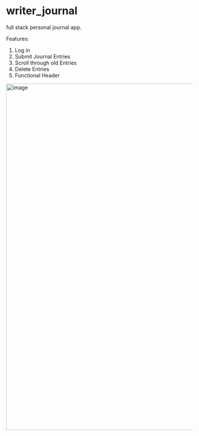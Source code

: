 # writer_journal
full stack personal journal app.

Features:
1. Log in
2. Submit Journal Entries
3. Scroll through old Entries
4. Delete Entries
5. Functional Header

<img width="1888" height="937" alt="image" src="https://github.com/user-attachments/assets/f520f196-aa41-43c1-9755-1e3ffaf179ae" />
